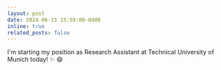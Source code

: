 ```yaml
---
layout: post
date: 2024-06-15 15:59:00-0400
inline: true
related_posts: false
---
```


I'm starting my position as Research Assistant at Technical University of Munich today! :sparkles: :smile: